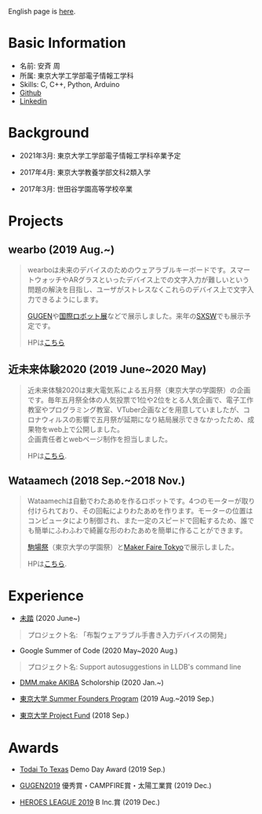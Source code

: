 English page is [here](https://gedatsu217.github.io/).
# Basic Information
* 名前: 安斉 周
* 所属: 東京大学工学部電子情報工学科
* Skills: C, C++, Python, Arduino
* [Github](https://github.com/gedatsu217)
* [Linkedin](https://www.linkedin.com/in/shu-anzai-1941271a3/)

# Background
* 2021年3月: 東京大学工学部電子情報工学科卒業予定  

* 2017年4月: 東京大学教養学部文科2類入学  

* 2017年3月: 世田谷学園高等学校卒業


# Projects
## wearbo (2019 Aug.~)
> wearboは未来のデバイスのためのウェアラブルキーボードです。スマートウォッチやARグラスといったデバイス上での文字入力が難しいという問題の解決を目指し、ユーザがストレスなくこれらのデバイス上で文字入力できるようにします。
>
> [GUGEN](https://gugen.jp/)や[国際ロボット展](https://biz.nikkan.co.jp/eve/irex/)などで展示しました。来年の[SXSW](https://www.sxsw.com/)でも展示予定です。
>
> HPは[こちら](https://wearbo.com/)

## 近未来体験2020 (2019 June~2020 May)
>近未来体験2020は東大電気系による五月祭（東京大学の学園祭）の企画です。毎年五月祭全体の人気投票で1位や2位をとる人気企画で、電子工作教室やプログラミング教室、VTuber企画などを用意していましたが、コロナウィルスの影響で五月祭が延期になり結局展示できなかったため、成果物をweb上で公開しました。  
>企画責任者とwebページ制作を担当しました。
>
>HPは[こちら](https://2020.eeic.jp/).

## Wataamech (2018 Sep.~2018 Nov.)
>Wataamechは自動でわたあめを作るロボットです。4つのモーターが取り付けられており、その回転によりわたあめを作ります。モーターの位置はコンピュータにより制御され、また一定のスピードで回転するため、誰でも簡単にふわふわで綺麗な形のわたあめを簡単に作ることができます。
>
>[駒場祭](https://www.komabasai.net/69/visitor/)（東京大学の学園祭）と[Maker Faire Tokyo](https://makezine.jp/event/mft2019/)で展示しました。
>
>HPは[こちら](https://robot-candy-factory.myportfolio.com/about).

# Experience

* [未踏](https://www.ipa.go.jp/jinzai/mitou/portal_index.html) (2020 June~)  
> プロジェクト名: 「布製ウェアラブル手書き入力デバイスの開発」

* Google Summer of Code (2020 May~2020 Aug.)
> プロジェクト名: Support autosuggestions in LLDB's command line

* [DMM.make AKIBA](https://akiba.dmm-make.com/) Scholorship (2020 Jan.~)  

* [東京大学 Summer Founders Program](https://www.ducr.u-tokyo.ac.jp/activity/venture/sfp.html) (2019 Aug.~2019 Sep.)  

* [東京大学 Project Fund](https://www.hongotechgarage.com/project/) (2018 Sep.)  

# Awards
* [Todai To Texas](http://todaitotexas.com/) Demo Day Award (2019 Sep.)

* [GUGEN2019](https://gugen.jp/2019contest-result) 優秀賞・CAMPFIRE賞・太陽工業賞 (2019 Dec.)

* [HEROES LEAGUE 2019](https://hl2019.we-are-ma.jp/) B Inc.賞 (2019 Dec.)
